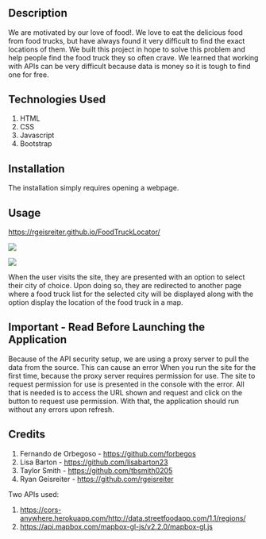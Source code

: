 # <Food Truck Locator>

## Description

We are motivated by our love of food!. We love to eat the delicious food from food trucks, but have always found it very difficult to find the exact locations of them. We built this project in hope to solve this problem and help people find the food truck they so often crave. We learned that working with APIs can be very difficult because data is money so it is tough to find one for free.

## Technologies Used

1. HTML
2. CSS
3. Javascript
4. Bootstrap

## Installation

The installation simply requires opening a webpage.

## Usage

   https://rgeisreiter.github.io/FoodTruckLocator/

![](./assets/images/landing.JPG)


![](./assets/images/results.JPG)

When the user visits the site, they are presented with an option to select their city of choice. Upon doing so, they are redirected to another page where a food truck list for the selected city will be displayed along with the option display the location of the food truck in a map.

## Important - Read Before Launching the Application

Because of the API security setup, we are using a proxy server to pull the data from the source.  This can cause an error When you run the site for the first time, because the proxy server requires permission for use.  The site to request permission for use is presented in the console with the error. All that is needed is to access the URL shown and request and click on the button to request use permission.  With that, the application should run without any errors upon refresh.

## Credits

1. Fernando de Orbegoso - https://github.com/forbegos
2. Lisa Barton - https://github.com/lisabarton23
3. Taylor Smith - https://github.com/tbsmith0205
4. Ryan Geisreiter - https://github.com/rgeisreiter

Two APIs used:

1. https://cors-anywhere.herokuapp.com/http://data.streetfoodapp.com/1.1/regions/
2. https://api.mapbox.com/mapbox-gl-js/v2.2.0/mapbox-gl.js

